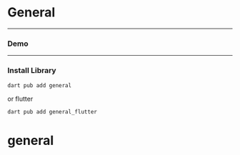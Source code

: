 # General


---

### Demo

---

### Install Library

```bash
dart pub add general
```

or flutter

```bash
dart pub add general_flutter
```
 # general
